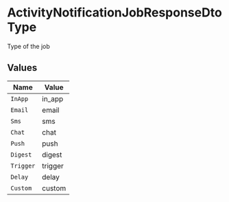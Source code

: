 # ActivityNotificationJobResponseDtoType

Type of the job


## Values

| Name      | Value     |
| --------- | --------- |
| `InApp`   | in_app    |
| `Email`   | email     |
| `Sms`     | sms       |
| `Chat`    | chat      |
| `Push`    | push      |
| `Digest`  | digest    |
| `Trigger` | trigger   |
| `Delay`   | delay     |
| `Custom`  | custom    |